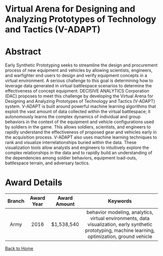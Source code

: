 
Virtual Arena for Designing and Analyzing Prototypes of Technology and Tactics (V-ADAPT)
========================================================================================

# Abstract


Early Synthetic Prototyping seeks to streamline the design and procurement process of new equipment and vehicles by allowing scientists, engineers, and warfighter end users to design and verify equipment concepts in a virtual environment. A serious challenge to this goal is determining how to leverage data generated in virtual battlespace scenarios to determine the effectiveness of concept equipment. DECISIVE ANALYTICS Corporation (DAC) proposes to meet this challenge by developing the Virtual Arena for Designing and Analyzing Prototypes of Technology and Tactics (V-ADAPT) system. V-ADAPT is built around powerful machine learning algorithms that exploit the vast amount of data collected within the virtual battlespace; it autonomously learns the complex dynamics of individual and group behaviors in the context of the equipment and vehicle configurations used by soldiers in the game. This allows soldiers, scientists, and engineers to rapidly understand the effectiveness of proposed gear and vehicles early in the acquisition process. V-ADAPT also uses machine learning techniques to rank and visualize interrelationships buried within the data. These visualization tools allow analysts and engineers to intuitively explore the complex relationships in the data and to rapidly build an understanding of the dependencies among soldier behaviors, equipment load-outs, battlespace terrain, and adversary tactics.  

# Award Details

|Branch|Award Year|Award Amount|Keywords|
| :---: | :---: | :---: | :---: |
|Army|2016|$1,538,540|behavior modeling, analytics, virtual environments, data visualization, early synthetic prototyping, machine learning, optimization, ground vehicle|
  
  


[Back to Home](https://github.com/chrischow/dod_sbir_awards/CC/#1084)